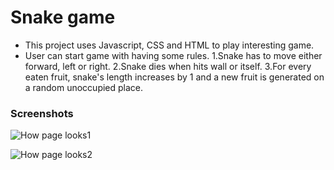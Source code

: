 # Snake game

* This project uses Javascript, CSS and HTML to play interesting game.
* User can start game with having some rules.
   1.Snake has to move either forward, left or right.
   2.Snake dies when hits wall or itself.
   3.For every eaten fruit, snake's length increases by 1 and a new fruit is generated on a random unoccupied place.


### Screenshots
![How page looks1](imgs/img1.png)


![How page looks2](imgs/img2.png)